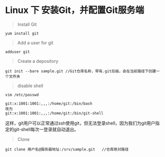 # Linux 下 安装Git，并配置Git服务端

> Install Git

	yum install git

> Add a user for git

	adduser git

> Create a depository

	git init --bare sample.git //Git仓库名称，带有.git后缀，会在当前路径下创建一个文件夹

> disable shell

	vim /etc/passwd

	git:x:1001:1001:,,,:/home/git:/bin/bash
	改为
	git:x:1001:1001:,,,:/home/git:/bin/git-shell

这样，git用户可以正常通过ssh使用git，但无法登录shell，因为我们为git用户指定的git-shell每次一登录就自动退出。

> Clone

	git clone 用户名@服务器地址:/srv/sample.git   //仓库绝对路径